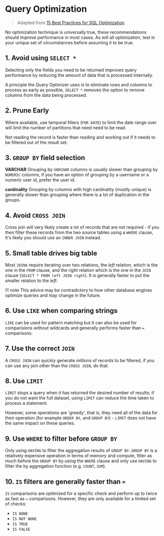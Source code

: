 # Query Optimization

> Adapted from [15 Best Practices for SQL Optimization](https://betterprogramming.pub/15-best-practices-for-sql-optimization-956759626321).

No optimization technique is universally true, these recommendations should improve performance in most cases. As will all optimization, test in your unique set of circumstances before assuming it to be true.

## 1. Avoid using `SELECT *`

Selecting only the fields you need to be returned improves query performance by reducing the amount of data that is processed internally.

A principle the Query Optimizer uses is to eliminate rows and columns to process as early as possible, `SELECT *` removes the option to remove columns from the data being processed.

## 2. Prune Early

Where available, use temporal filters (`FOR DATE`) to limit the date range over will limit the number of partitions that need need to be read.

Not reading the record is faster than reading and working out if it needs to be filtered out of the result set.

## 3. `GROUP BY` field selection

**VARCHAR**
Grouping by `VARCHAR` columns is usually slower than grouping by `NUMERIC` columns, if you have an option of grouping by a username or a numeric user id, prefer the user id.

**cardinality**
Grouping by columns with high cardinality (mostly unique) is generally slower than grouping where there is a lot of duplication in the groups.

## 4. Avoid `CROSS JOIN`

Cross join will very likely create a lot of records that are not required - if you then filter these records from the two source tables using a `WHERE` clause, it's likely you should use an `INNER JOIN` instead.

## 5. Small table drives big table

Most `JOIN`s require iterating over two relations, the _left_ relation, which is the one in the `FROM` clause, and the _right_ relation which is the one in the `JOIN` clause (`SELECT * FROM left JOIN right`). It is generally faster to put the smaller relation to the _left_.

!!! note
    This advice may be contradictory to how other database engines optimize queries and may change in the future.

## 6. Use `LIKE` when comparing strings

`LIKE` can be used for pattern matching but it can also be used for comparisions without wildcards and generally performs faster than `=` comparisons.

## 7. Use the correct `JOIN`

A `CROSS JOIN` can quickly generate millions of records to be filtered, if you can use any join other than the `CROSS JOIN`, do that.

## 8. Use `LIMIT`

`LIMIT` stops a query when it has returned the desired number of results; if you do not want the full dataset, using `LIMIT` can reduce the time taken to process a statement.

However, some operations are 'greedy', that is, they need all of the data for their operation (for example `ORDER BY`, and `GROUP BY`) - `LIMIT` does not have the same impact on these queries.

## 9. Use `WHERE` to filter before `GROUP BY`

Only using `HAVING` to filter the aggregation results of `GROUP BY`. `GROUP BY` is a relatively expensive operation in terms of memory and compute, filter as much before the `GROUP BY` by using the `WHERE` clause and only use `HAVING` to filter the by aggregation function (e.g. `COUNT`, `SUM`).

## 10. `IS` filters are generally faster than `=`

`IS` comparisons are optimized for a specific check and perform up to twice as fast as `=` comparisons. However, they are only available for a limited set of checks:

- `IS NONE`
- `IS NOT NONE`
- `IS TRUE`
- `IS FALSE`